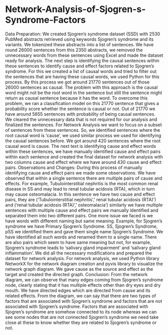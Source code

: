 # Network-Analysis-of-Sjogren-s-Syndrome-Factors
Data Preparation:
We created Sjogren’s syndrome dataset (SSD) with 2530 PubMed abstracts retrieved using keywords Sjogren’s syndrome and its variants. We tokenized these abstracts into a list of sentences. We have round 26000 sentences from this 2350 abstracts, we removed the unnecessary words from these sentences using Excel and made the dataset ready for analysis. The next step is identifying the causal sentences within these sentences to identify cause and effect factors related to Sjogren’s syndrome. For this we created a list of causal words and tried to filter out the sentences that are having these causal words, we used Python for this process. By this process we got around 21770 sentences out of those 26000 sentences as causal. The problem with this approach is the causal word might not be the root word in the sentence but still the sentence might return as causal sentence because it has the word. To overcome this problem, we ran a classification model on this 21770 sentence that gives a probability score whether the sentence is causal or not. Out of 21770 we have around 5655 sentences with probability of being causal sentences. We cleared the unnecessary data that is not required for our analysis and finalized the sentences. For Network Analysis we want to focus on a subset of sentences from these sentences. So, we identified sentences where the root causal word is ‘cause’, we used similar process we used for identifying the causal sentences before. We got around 420 sentences where the root causal word is cause. The next text is identifying cause and effect words within these sentences, we have manually identified cause and effect pairs within each sentence and created the final dataset for network analysis with two columns cause and effect where we have around 430 cause and effect pairs.
Observations and Changes:
During this process of manually identifying cause and effect pairs we made some observations. We have observed that within a single sentence there are multiple pairs of cause and effects. For example, Tubulointerstitial nephritis is the most common renal disease in SS and may lead to renal tubular acidosis (RTA), which in turn may cause osteomalacia. In this sentence we have two cause and effect pairs, they are (‘Tubulointerstitial nephritis’,’ renal tubular acidosis (RTA)’) and (‘renal tubular acidosis (RTA)’,’ osteomalacia’) similarly we have multiple sentences with multiple cause and effect pairs we manually identified and separated them into two different pairs. One more issue we faced is we have words with different naming but same meaning. Example, for Sjogren’s syndrome we have Primary Sjogren’s Syndrome. SS, Sjogren’s Syndrome, pSS we identified them and gave them single name Sjogren’s Syndrome. We have identified all such words and renamed them to a single name. There are also pairs which seem to have same meaning but not, for example, Sjogren’s syndrome leads to ‘salivary gland impairment’ and ‘salivary gland inflammation’. We did all the necessary modifications and prepared the dataset for network analysis.
For network analysis, we used Python library NetworkX for the network diagram creation and pyvis library to visualize the network graph diagram. We gave cause as the source and effect as the target and created the directed graph.
Conclusion:
From the network diagram, we can observe that many edges coming from Sjogren’s syndrome node, clearly stating that it has multiple effects other than dry eyes and dry mouth.  We have directed edges which are directed from cause and its related effects. From the diagram, we can say that there are two types of factors that are associated with Sjogren’s syndrome and factors that are not associated with Sjogren’s syndrome. Factors that are associated with Sjogren’s syndrome are somehow connected to its node whereas we can see some nodes that are not connected Sjogren’s syndrome we need take close at these to know whether they are related to Sjogren’s syndrome or not.

